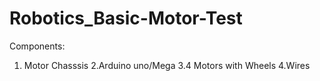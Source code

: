 # Robotics_Basic-Motor-Test
Components:
1. Motor Chasssis
2.Arduino uno/Mega
3.4 Motors with Wheels
4.Wires
